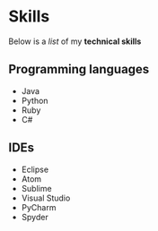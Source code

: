 # Skills

Below is a *list* of my **technical skills**

## Programming languages
* Java
* Python
* Ruby
* C#

## IDEs
* Eclipse
* Atom
* Sublime
* Visual Studio 
* PyCharm
* Spyder
